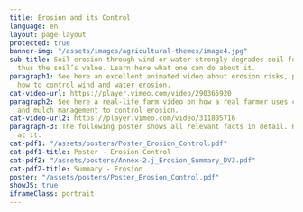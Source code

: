 ```yaml
---
title: Erosion and its Control
language: en
layout: page-layout
protected: true
banner-img: "/assets/images/agricultural-themes/image4.jpg"
sub-title: Soil erosion through wind or water strongly degrades soil fertility and
  thus the soil’s value. Learn here what one can do about it.
paragraph1: See here an excellent animated video about erosion risks, problems and
  how to control wind and water erosion.
cat-video-url: https://player.vimeo.com/video/290365920
paragraph2: See here a real-life farm video on how a real farmer uses cover crops
  and mulch management to control erosion.
cat-video-url2: https://player.vimeo.com/video/311805716
paragraph-3: The following poster shows all relevant facts in detail. Have a look
  at it.
cat-pdf1: "/assets/posters/Poster_Erosion_Control.pdf"
cat-pdf1-title: Poster - Erosion Control
cat-pdf2: "/assets/posters/Annex-2.j_Erosion_Summary_DV3.pdf"
cat-pdf2-title: Summary - Erosion
poster: "/assets/posters/Poster_Erosion_Control.pdf"
showJS: true
iframeClass: portrait
---
```


